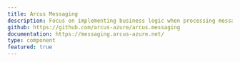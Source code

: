```yaml
---
title: Arcus Messaging
description: Focus on implementing business logic when processing messages from queues or event subscription.
github: https://github.com/arcus-azure/arcus.messaging
documentation: https://messaging.arcus-azure.net/
type: component
featured: true
---
```

